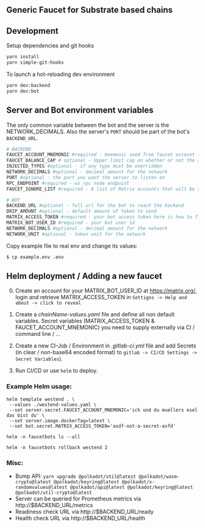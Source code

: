 ## Generic Faucet for Substrate based chains

## Development

Setup dependencies and git hooks

```bash
yarn install
yarn simple-git-hooks
```

To launch a hot-reloading dev environment

```bash
yarn dev:backend
yarn dev:bot
```

## Server and Bot environment variables

The only common variable between the bot and the server is the NETWORK_DECIMALS.
Also the server's `PORT` should be part of the bot's `BACKEND_URL`.

```bash
# BACKEND
FAUCET_ACCOUNT_MNEMONIC #required - mnemonic seed from faucet account (create via polkadot.js.org)
FAUCET_BALANCE_CAP # optional - Upper limit cap on whether or not the account can receive more tokens. Defaults to 100.
INJECTED_TYPES #optional - if any type must be overridden
NETWORK_DECIMALS #optional - decimal amount for the network
PORT #optional - the port you want the server to listen on
RPC_ENDPOINT #required - ws rpc node endpoint
FAUCET_IGNORE_LIST #required - A list of Matrix accounts that will be silently (but logged) ignored, comma separated. Example: "@alice:matrix.org,@bob:domain.com"

# BOT
BACKEND_URL #optional - full url for the bot to reach the backend
DRIP_AMOUNT #optional - default amount of token to send
MATRIX_ACCESS_TOKEN #required - your bot access token here is how to find it https://t2bot.io/docs/access_tokens/.
MATRIX_BOT_USER_ID #required - your bot user id
NETWORK_DECIMALS #optional - decimal amount for the network
NETWORK_UNIT #optional - token unit for the network
```

Copy example file to real env and change its values:
```bash
$ cp example.env .env
```

## Helm deployment / Adding a new faucet

0. Create an account for your MATRIX_BOT_USER_ID at https://matrix.org/, login and retrieve MATRIX_ACCESS_TOKEN in `Settigns -> Help and about -> click to reveal`

1. Create a *chainName-values.yaml* file and define all non default variables. Secret variables (MATRIX_ACCESS_TOKEN & FAUCET_ACCOUNT_MNEMONIC) you need to supply externally
via CI / command line / ...

2. Create a new CI-Job / Environment in *.gitlab-ci.yml* file and add Secrets (in clear / non-base64 encoded format) to `gitlab -> CI/CD Settings -> Secret Variables`).

4. Run CI/CD or use `helm` to deploy.


### Example Helm usage:

```
helm template westend . \
 --values ./westend-values.yaml \
 --set server.secret.FAUCET_ACCOUNT_MNEMONIC='ich und du muellers esel das bist du' \
 --set server.image.dockerTag=latest \
 --set bot.secret.MATRIX_ACCESS_TOKEN='asdf-not-a-secret-asfd'

helm -n faucetbots ls --all

helm -n faucetbots rollback westend 2
```

### Misc:
* Bump API: `yarn upgrade @polkadot/util@latest @polkadot/wasm-crypto@latest @polkadot/keyring@latest @polkadot/x-randomvalues@latest @polkadot/api@latest @polkadot/keyring@latest @polkadot/util-crypto@latest`
* Server can be queried for Prometheus metrics via http://$BACKEND_URL/metrics
* Readiness check URL  via http://$BACKEND_URL/ready
* Health check URL  via http://$BACKEND_URL/health
